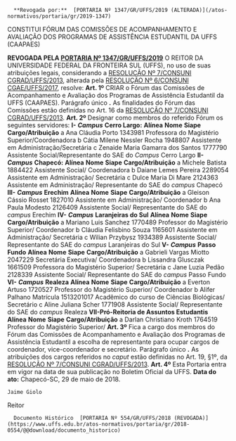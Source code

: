       **Revogada por:**  [PORTARIA Nº 1347/GR/UFFS/2019 (ALTERADA)](/atos-normativos/portaria/gr/2019-1347) 

   CONSTITUI FÓRUM DAS COMISSÕES DE ACOMPANHAMENTO E AVALIAÇÃO DOS PROGRAMAS DE ASSISTÊNCIA ESTUDANTIL DA UFFS (CAAPAES)  

 **REVOGADA PELA [PORTARIA Nº 1347/GR/UFFS/2019](https://www.uffs.edu.br/atos-normativos/portaria/gr/2019-1347)**   O REITOR DA UNIVERSIDADE FEDERAL DA FRONTEIRA SUL (UFFS), no uso de suas atribuições legais, considerando a [RESOLUÇÃO Nº 7/CONSUNI CGRAD/UFFS/2013](https://www.uffs.edu.br/atos-normativos/resolucao/consunicgrad/2013-0007), alterada pela [RESOLUÇÃO Nº 6/CONSUNI CGAE/UFFS/2017](https://www.uffs.edu.br/atos-normativos/resolucao/consunicgae/2017-0006), resolve: **Art. 1º**  CRIAR o Fórum das Comissões de Acompanhamento e Avaliação dos Programas de Assistência Estudantil da UFFS (CAAPAES). Parágrafo único **.**  As finalidades do Fórum das Comissões estão definidas no Art. 16 da [RESOLUÇÃO Nº 7/CONSUNI CGRAD/UFFS/2013](https://www.uffs.edu.br/atos-normativos/resolucao/consunicgrad/2013-0007). **Art. 2º**  Designar como membros do referido Fórum os seguintes servidores: **I-**   ***Campus***  **Cerro Largo:**     **Alínea**    **Nome**    **Siape**    **Cargo/Atribuição**      a   Ana Cláudia Porto   1343981   Professora do Magistério Superior/Coordenadora     b   Cátia Milene Nessler Rocha   1948807   Assistente em Administração/Secretária     c   Zenaide Maria Gamarra dos Santos   1777790   Assistente Social/Representante do SAE do *Campus*  Cerro Largo      **II-**   ***Campus***  **Chapecó:**     **Alínea**    **Nome**    **Siape**    **Cargo/Atribuição**      a   Michele Batista   1884422   Assistente Social/ Coordenadora     b   Daiane Lemes Pereira   2289054   Assistente em Administração/ Secretária     c   Dulce Maria Di Mare   2124363   Assistente em Administração/ Representante do SAE do *campus*  Chapecó      **III-**   ***Campus***  **Erechim**     **Alínea**    **Nome**    **Siape**    **Cargo/Atribuição**      a   Gleison Cássio Rosset   1827010   Assistente em Administração/ Coordenador     b   Ana Paula Modesto   2126409   Assistente Social/ Representante do SAE do *campus*  Erechim      **IV-**   ***Campus***  **Laranjeiras do Sul**     **Alínea**    **Nome**    **Siape**    **Cargo/Atribuição**      a   Mariano Luis Sanchez   1770489   Professor do Magistério Superior/ Coordenador     b   Cláudia Felisbino Souza   1165601   Assistente em Administração/ Secretária     c   Wilian Przybysz   1934389   Assistente Social/ Representante do SAE do *campus*  Laranjeiras do Sul      **V-**   ***Campus***  **Passo Fundo**     **Alínea**    **Nome**    **Siape**    **Cargo/Atribuição**      a   Gabrieli Vargas Miotto   2047229   Secretária Executiva/ Coordenadora     b   Lissandra Glusczak   1661509   Professora do Magistério Superior/ Secretária     c   Jane Luzia Pedão   2128339   Assistente Social/ Representante do SAE do *campus*  Passo Fundo      **VI-**   ***Campus***  **Realeza**     **Alínea**    **Nome**    **Siape**    **Cargo/Atribuição**      a   Everton Artuso   1720527   Professor do Magistério Superior/ Coordenador     b   Alifer Palhano   Matrícula 1513201017   Acadêmico do curso de Ciências Biológicas/ Secretário     c   Aline Juliana Scher   1771908   Assistente Social/ Representante do SAE do *campus*  Realeza      **VII-Pró-Reitoria de Assuntos Estudantis**     **Alínea**    **Nome**    **Siape**    **Cargo/Atribuição**      a   Darlan Christiano Kroth   1764519   Professor do Magistério Superior/       **Art. 3º**  Fica a cargo dos membros do Fórum das Comissões de Acompanhamento e Avaliação dos Programas de Assistência Estudantil a escolha de representante para ocupar cargos de coordenador, vice-coordenador e secretário. Parágrafo único **.**  As atribuições dos cargos referidos no *caput*  estão definidas no Art. 19, §1º, da [RESOLUÇÃO Nº 7/CONSUNI CGRAD/UFFS/2013](https://www.uffs.edu.br/atos-normativos/resolucao/consunicgrad/2013-0007). **Art. 4º**  Esta Portaria entra em vigor na data de sua publicação no Boletim Oficial da UFFS.        **Data do ato:** Chapecó-SC, 29 de maio de 2018.   
 

    Jaime Giolo   
 Reitor 

      Documento Histórico  [PORTARIA Nº 554/GR/UFFS/2018 (REVOGADA)](https://www.uffs.edu.br/atos-normativos/portaria/gr/2018-0554/@@download/documento_historico)     
      